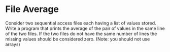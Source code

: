 # File Average

Consider two sequential access files each having a list of values stored. 
Write a program that prints the average of the pair of values in the same line of the two files. If the two files do not have the same number of lines the missing values should be considered zero. 
(Note: you should not use arrays)